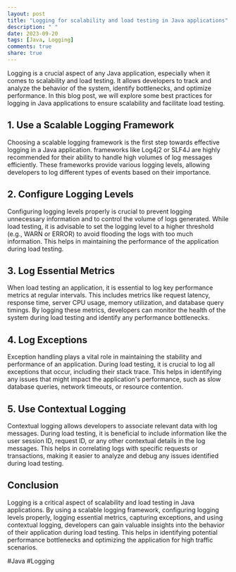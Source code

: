 ```yaml
---
layout: post
title: "Logging for scalability and load testing in Java applications"
description: " "
date: 2023-09-20
tags: [Java, Logging]
comments: true
share: true
---
```


Logging is a crucial aspect of any Java application, especially when it comes to scalability and load testing. It allows developers to track and analyze the behavior of the system, identify bottlenecks, and optimize performance. In this blog post, we will explore some best practices for logging in Java applications to ensure scalability and facilitate load testing.

## 1. Use a Scalable Logging Framework

Choosing a scalable logging framework is the first step towards effective logging in a Java application. frameworks like Log4j2 or SLF4J are highly recommended for their ability to handle high volumes of log messages efficiently. These frameworks provide various logging levels, allowing developers to log different types of events based on their importance.

## 2. Configure Logging Levels

Configuring logging levels properly is crucial to prevent logging unnecessary information and to control the volume of logs generated. While load testing, it is advisable to set the logging level to a higher threshold (e.g., WARN or ERROR) to avoid flooding the logs with too much information. This helps in maintaining the performance of the application during load testing.

## 3. Log Essential Metrics

When load testing an application, it is essential to log key performance metrics at regular intervals. This includes metrics like request latency, response time, server CPU usage, memory utilization, and database query timings. By logging these metrics, developers can monitor the health of the system during load testing and identify any performance bottlenecks.

## 4. Log Exceptions

Exception handling plays a vital role in maintaining the stability and performance of an application. During load testing, it is crucial to log all exceptions that occur, including their stack trace. This helps in identifying any issues that might impact the application's performance, such as slow database queries, network timeouts, or resource contention.

## 5. Use Contextual Logging

Contextual logging allows developers to associate relevant data with log messages. During load testing, it is beneficial to include information like the user session ID, request ID, or any other contextual details in the log messages. This helps in correlating logs with specific requests or transactions, making it easier to analyze and debug any issues identified during load testing.

## Conclusion

Logging is a critical aspect of scalability and load testing in Java applications. By using a scalable logging framework, configuring logging levels properly, logging essential metrics, capturing exceptions, and using contextual logging, developers can gain valuable insights into the behavior of their application during load testing. This helps in identifying potential performance bottlenecks and optimizing the application for high traffic scenarios.

#Java #Logging